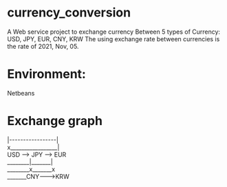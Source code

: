 # currency_conversion

A Web service project to exchange currency
Between 5 types of Currency: USD, JPY, EUR, CNY, KRW
The using exchange rate between currencies is the rate of 2021, Nov, 05. 
# Environment:
Netbeans

# Exchange graph

|-----------------|<br />
x_________________|<br />
USD --> JPY --> EUR<br />
________|_______|<br />
________x_______x<br />
_______CNY--->KRW<br />
